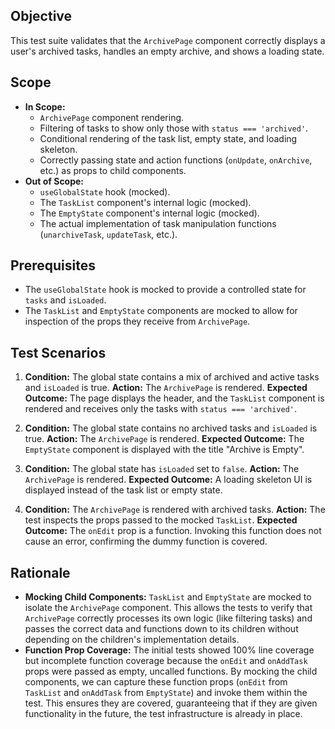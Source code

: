 ## Objective
This test suite validates that the `ArchivePage` component correctly displays a user's archived tasks, handles an empty archive, and shows a loading state.

## Scope
- **In Scope:** 
  - `ArchivePage` component rendering.
  - Filtering of tasks to show only those with `status === 'archived'`.
  - Conditional rendering of the task list, empty state, and loading skeleton.
  - Correctly passing state and action functions (`onUpdate`, `onArchive`, etc.) as props to child components.
- **Out of Scope:** 
  - `useGlobalState` hook (mocked).
  - The `TaskList` component's internal logic (mocked).
  - The `EmptyState` component's internal logic (mocked).
  - The actual implementation of task manipulation functions (`unarchiveTask`, `updateTask`, etc.).

## Prerequisites
- The `useGlobalState` hook is mocked to provide a controlled state for `tasks` and `isLoaded`.
- The `TaskList` and `EmptyState` components are mocked to allow for inspection of the props they receive from `ArchivePage`.

## Test Scenarios
1.  **Condition:** The global state contains a mix of archived and active tasks and `isLoaded` is true.
    **Action:** The `ArchivePage` is rendered.
    **Expected Outcome:** The page displays the header, and the `TaskList` component is rendered and receives only the tasks with `status === 'archived'`.

2.  **Condition:** The global state contains no archived tasks and `isLoaded` is true.
    **Action:** The `ArchivePage` is rendered.
    **Expected Outcome:** The `EmptyState` component is displayed with the title "Archive is Empty".

3.  **Condition:** The global state has `isLoaded` set to `false`.
    **Action:** The `ArchivePage` is rendered.
    **Expected Outcome:** A loading skeleton UI is displayed instead of the task list or empty state.

4.  **Condition:** The `ArchivePage` is rendered with archived tasks.
    **Action:** The test inspects the props passed to the mocked `TaskList`.
    **Expected Outcome:** The `onEdit` prop is a function. Invoking this function does not cause an error, confirming the dummy function is covered.

## Rationale
- **Mocking Child Components:** `TaskList` and `EmptyState` are mocked to isolate the `ArchivePage` component. This allows the tests to verify that `ArchivePage` correctly processes its own logic (like filtering tasks) and passes the correct data and functions down to its children without depending on the children's implementation details.
- **Function Prop Coverage:** The initial tests showed 100% line coverage but incomplete function coverage because the `onEdit` and `onAddTask` props were passed as empty, uncalled functions. By mocking the child components, we can capture these function props (`onEdit` from `TaskList` and `onAddTask` from `EmptyState`) and invoke them within the test. This ensures they are covered, guaranteeing that if they are given functionality in the future, the test infrastructure is already in place.